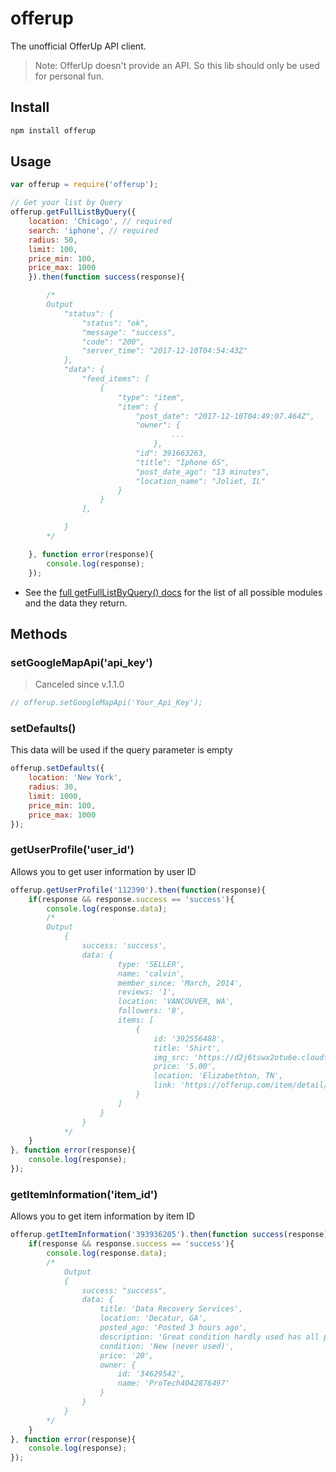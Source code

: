 # offerup

The unofficial OfferUp API client.

> Note: OfferUp doesn't provide an API. So this lib should only be used for personal fun.

## Install

```bash
npm install offerup
```
## Usage

```js
var offerup = require('offerup');

// Get your list by Query
offerup.getFullListByQuery({
    location: 'Chicago', // required
    search: 'iphone', // required
    radius: 50,
    limit: 100,
    price_min: 100,
    price_max: 1000
    }).then(function success(response){

        /*
        Output
            "status": {
                "status": "ok",
                "message": "success",
                "code": "200",
                "server_time": "2017-12-10T04:54:43Z"
            },
            "data": {
                "feed_items": [
                    {
                        "type": "item",
                        "item": {
                            "post_date": "2017-12-10T04:49:07.464Z",
                            "owner": {
                                    ...
                                },
                            "id": 391663263,
                            "title": "Iphone 6S",
                            "post_date_ago": "13 minutes",
                            "location_name": "Joliet, IL"
                        }
                    }
                ],

            }
        */

    }, function error(response){
        console.log(response);
    });
```

* See the [full getFullListByQuery() docs](docs/getFullListByQuery.md) for the list of all possible modules and the data they return.

## Methods

### setGoogleMapApi('api_key') 
> Canceled since v.1.1.0

```js
// offerup.setGoogleMapApi('Your_Api_Key');
```

### setDefaults()

This data will be used if the query parameter is empty

```js
offerup.setDefaults({
    location: 'New York',
    radius: 30,
    limit: 1000,
    price_min: 100,
    price_max: 1000
});
```

### getUserProfile('user_id')

Allows you to get user information by user ID

```js
offerup.getUserProfile('112390').then(function(response){
    if(response && response.success == 'success'){
        console.log(response.data);
        /*
        Output
            { 
                success: 'success',
                data: { 
                        type: 'SELLER',
                        name: 'calvin',
                        member_since: 'March, 2014',
                        reviews: '1',
                        location: 'VANCOUVER, WA',
                        followers: '8',
                        items: [
                            { 
                                id: '392556488',
                                title: 'Shirt',
                                img_src: 'https://d2j6tswx2otu6e.cloudfront.net/0qdf73oL5yfun8RBLcnUyoj2upY=/200x267/d2c0/d2c0a133a6194e9da25266a8165c4e2a.jpg',
                                price: '5.00',
                                location: 'Elizabethton, TN',
                                link: 'https://offerup.com/item/detail/392556488/' 
                            }
                        ] 
                    } 
                }
            */
    }
}, function error(response){
    console.log(response);
});
```

### getItemInformation('item_id')

Allows you to get item information by item ID

```js
offerup.getItemInformation('393936205').then(function success(response){
    if(response && response.success == 'success'){
        console.log(response.data);
        /*
            Output
            {
                success: "success",
                data: { 
                    title: 'Data Recovery Services',
                    location: 'Decatur, GA',
                    posted_ago: 'Posted 3 hours ago',
                    description: 'Great condition hardly used has all pieces.',
                    condition: 'New (never used)',
                    price: '20',
                    owner: { 
                        id: '34629542', 
                        name: 'ProTech4O42876497' 
                    }
                }
            }
        */
    }
}, function error(response){
    console.log(response);
});
```